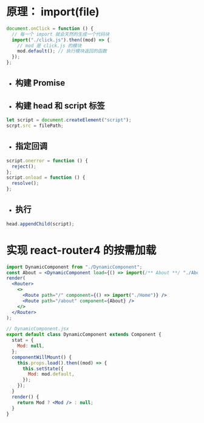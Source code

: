 # 原理： import(file)

```js
document.onClick = function () {
  // 每一个 import 就会天然的生成一个代码块
  import("./click.js").then((mod) => {
    // mod 是 click.js 的模块
    mod.default(); // 执行模块返回的函数
  });
};
```

- ## 构建 Promise

- ## 构建 head 和 script 标签

```js
let script = document.createElement("script");
scrpt.src = filePath;
```

- ## 指定回调

```js
script.onerror = function () {
  reject();
};
script.onload = function () {
  resolve();
};
```

- ## 执行

```js
head.appendChild(script);
```

# 实现 react-router4 的按需加载

```jsx
import DynamicComponent from "./DynamicComponent";
const About = <DynamicComponent load={() => import(/** About **/ "./About")} />;
render(
  <Router>
    <>
      <Route path="/" component={() => import("./Home")} />
      <Route path="/about" component={About} />
    </>
  </Router>
);
```

```jsx
// DynamicComponent.jsx
export default class DynamicComponent extends Component {
  stat = {
    Mod: null,
  };
  componentWillMount() {
    this.props.load().then((mod) => {
      this.setState({
        Mod: mod.default,
      });
    });
  }
  render() {
    return Mod ? <Mod /> : null;
  }
}
```
